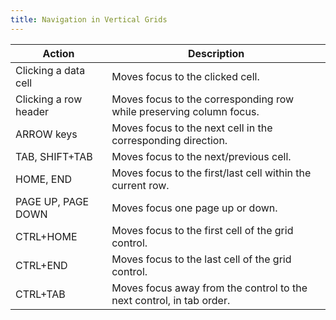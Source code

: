 ```yaml
---
title: Navigation in Vertical Grids
---
```

| Action | Description |
|---|---|
| Clicking a data cell | Moves focus to the clicked cell. |
| Clicking a row header | Moves focus to the corresponding row while preserving column focus. |
| ARROW keys | Moves focus to the next cell in the corresponding direction. |
| TAB, SHIFT+TAB | Moves focus to the next/previous cell. |
| HOME, END | Moves focus to the first/last cell within the current row. |
| PAGE UP, PAGE DOWN | Moves focus one page up or down. |
| CTRL+HOME | Moves focus to the first cell of the grid control. |
| CTRL+END | Moves focus to the last cell of the grid control. |
| CTRL+TAB | Moves focus away from the control to the next control, in tab order. |